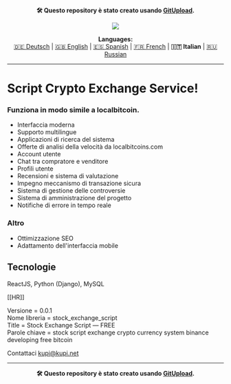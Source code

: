 <p align="center"><b>🛠️ Questo repository è stato creato usando <a href="https://gitupload.com">GitUpload</a>.</b></p>
<p align="center"><a href="https://kupi.net"><img src="https://github.com/markolofsen/stock_exchange_script//blob/master/.banners/banner_it.png?raw=1" /></a></p>
<p align="center"><b>Languages:</b><br /><a href="https://github.com/markolofsen/stock_exchange_script/blob/master/README_de.md">🇩🇪 Deutsch</a> | <a href="https://github.com/markolofsen/stock_exchange_script/blob/master/README.md">🇬🇧 English</a> | <a href="https://github.com/markolofsen/stock_exchange_script/blob/master/README_es.md">🇪🇸 Spanish</a> | <a href="https://github.com/markolofsen/stock_exchange_script/blob/master/README_fr.md">🇫🇷 French</a> | <b>🇮🇹 Italian</b> | <a href="https://github.com/markolofsen/stock_exchange_script/blob/master/README_ru.md">🇷🇺 Russian</a></p>

---

# Script Crypto Exchange Service!
### Funziona in modo simile a localbitcoin.

* Interfaccia moderna
* Supporto multilingue
* Applicazioni di ricerca del sistema
* Offerte di analisi della velocità da localbitcoins.com
* Account utente
* Chat tra compratore e venditore
* Profili utente
* Recensioni e sistema di valutazione
* Impegno meccanismo di transazione sicura
* Sistema di gestione delle controversie
* Sistema di amministrazione del progetto
* Notifiche di errore in tempo reale


### Altro
* Ottimizzazione SEO
* Adattamento dell&#39;interfaccia mobile

## Tecnologie
ReactJS, Python (Django), MySQL

[[HR]]

Versione = 0.0.1 <br />
Nome libreria = stock_exchange_script <br />
Title = Stock Exchange Script — FREE <br />
Parole chiave = stock script exchange crypto currency system binance developing free bitcoin <br />


Contattaci kupi@kupi.net


---

<p align="center"><b>🛠️ Questo repository è stato creato usando <a href="https://gitupload.com">GitUpload</a>.</b></p>